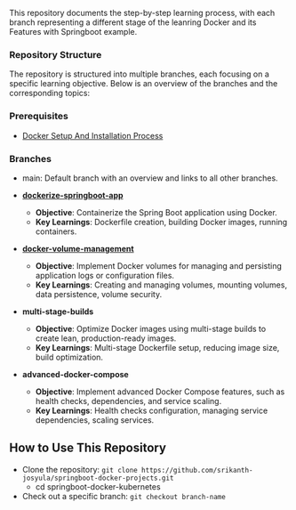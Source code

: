 This repository documents the step-by-step learning process, with each branch representing a different stage of the leanring Docker and its Features with Springboot example.

### Repository Structure
The repository is structured into multiple branches, each focusing on a specific learning objective. Below is an overview of the branches and the corresponding topics:

### Prerequisites
* [Docker Setup And Installation Process](https://github.com/srikanth-josyula/springboot-docker-projects/blob/main/docs/Docker%20Installation%20Guide.pdf)

### Branches
* main: Default branch with an overview and links to all other branches.
* **[dockerize-springboot-app](https://github.com/srikanth-josyula/springboot-docker-projects/tree/docker-basic-setup)**
  - **Objective**: Containerize the Spring Boot application using Docker.
  - **Key Learnings**: Dockerfile creation, building Docker images, running containers.
 
* **[docker-volume-management](https://github.com/srikanth-josyula/springboot-docker-projects/tree/docker-volume-management)**
  - **Objective**: Implement Docker volumes for managing and persisting application logs or configuration files.
  - **Key Learnings**: Creating and managing volumes, mounting volumes, data persistence, volume security.

* **multi-stage-builds**
  - **Objective**: Optimize Docker images using multi-stage builds to create lean, production-ready images.
  - **Key Learnings**: Multi-stage Dockerfile setup, reducing image size, build optimization.

* **advanced-docker-compose**
  - **Objective**: Implement advanced Docker Compose features, such as health checks, dependencies, and service scaling.
  - **Key Learnings**: Health checks configuration, managing service dependencies, scaling services.


## How to Use This Repository
* Clone the repository: `git clone https://github.com/srikanth-josyula/springboot-docker-projects.git`
  - cd springboot-docker-kubernetes
* Check out a specific branch:
  `git checkout branch-name`
